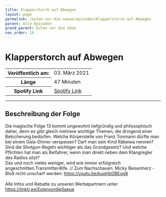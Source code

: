 ```yaml
---
title: Klapperstorch auf Abwegen
layout: page
permalink: /eulen-vor-die-saeue/episoden/Klapperstorch-auf-Abwegen
parent: Alle Episoden
grand_parent: Eulen vor die Säue
nav_order: 14
---
```


# Klapperstorch auf Abwegen
<table class="resp-table dcf-table dcf-table-responsive dcf-table-bordered dcf-table-striped dcf-w-100%">
                    <tbody>
                        <tr>
                            <th scope="row">Veröffentlich am:</th>
                            <td data-label="Veröffentlich am:">03. März 2021</td>
                        </tr>
                        <tr>
                            <th scope="row">Länge </th>
                            <td data-label="Länge ">47 Minuten</td>
                        </tr><tr>
                                <th scope="row">Spotify Link</th>
                                <td data-label="Spotify Link"><a href="https://open.spotify.com/episode/5pzW8aJ8djbZXHvC2vO31V">Spotify Link</a></td>
                            </tr></tbody>
                </table>

***

## Beschreibung der Folge

<div>
Die magische Folge 13 kommt ungewohnt tiefgründig und philosophisch daher, denn es gibt gleich mehrere wichtige Themen, die dringend einer Bekicherung bedürfen. Welche Körperstelle von Franz Tonmann dürfte man bei einem Gala-Dinner verspeisen? Darf man sein Kind Räkeiwa nennen? Sind die Shotgun-Regeln wichtiger als das Grundgesetz? Und welche Pflichten hat man als Beifahrer, wenn man direkt neben dem Klangregler des Radios sitzt?  <br> Das und noch vieles weniger, wird wie immer erfolgreich angeschnitten.Transmitter4life. // Zum Nachschauen: Micky Beisenherz - Bloß nicht unscharf werden: <a href="https://youtu.be/kuqHbDBEoq8">https://youtu.be/kuqHbDBEoq8</a> <br>  <br> Alle Infos und Rabatte zu unseren Werbepartnern unter <a href="https://linktr.ee/EulenvordieSaeue">https://linktr.ee/EulenvordieSaeue</a>  
</div>

